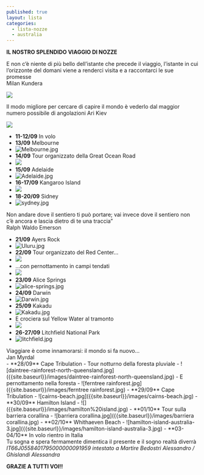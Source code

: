 ```yaml
---
published: true
layout: lista
categories:
  - lista-nozze
  - australia
---
```


**IL NOSTRO SPLENDIDO VIAGGIO DI NOZZE**

<div class="citazione">E non c’è niente di più bello dell’istante che precede il viaggio, l’istante in cui l’orizzonte del domani viene a renderci visita e a raccontarci le sue promesse
<br/>
<span style="align:right">Milan Kundera</span>
</div>

![]({{site.baseurl}}/images/Foto%20ALe%20e%20Ale.jpg)

<div class="citazione">Il modo migliore per cercare di capire il mondo è vederlo dal maggior numero possibile di angolazioni
<span style="align:right">Ari Kiev</span>
</div>

![]({{site.baseurl}}/images/australia%20itinerario.png)

- **11-12/09** In volo
- **13/09** Melbourne
- ![Melbourne.jpg]({{site.baseurl}}/images/Melbourne.jpg)
- **14/09** Tour organizzato della Great Ocean Road
- ![]({{site.baseurl}}/images/great%20ocean%20road.jpg)
- **15/09** Adelaide
- ![Adelaide.jpg]({{site.baseurl}}/images/Adelaide.jpg)
- **16-17/09** Kangaroo Island
- ![]({{site.baseurl}}/images/kangaroo%20island.jpg)
- **18-20/09** Sidney
- ![sydney.jpg]({{site.baseurl}}/images/sydney.jpg)

<div class="citazione">Non andare dove il sentiero ti può portare; vai invece dove il sentiero non c’è ancora e lascia dietro di te una traccia”<br/>
 <span style="align:right">Ralph Waldo Emerson</span>
</div>
 
- **21/09** Ayers Rock
- ![Uluru.jpg]({{site.baseurl}}/images/Uluru.jpg)
- **22/09** Tour organizzato del Red Center… 
- ![]({{site.baseurl}}/images/jeep%20deserto.jpg)
- …con pernottamento in campi tendati
- ![]({{site.baseurl}}/images/campi%20tendati%20red%20center.jpg)
- **23/09** Alice Springs
- ![alice-springs.jpg]({{site.baseurl}}/images/alice-springs.jpg)
- **24/09** Darwin
- ![Darwin.jpg]({{site.baseurl}}/images/Darwin.jpg)
- **25/09** Kakadu
- ![Kakadu.jpg]({{site.baseurl}}/images/Kakadu.jpg)
- E crociera sul Yellow Water al tramonto
- ![]({{site.baseurl}}/images/coccodrillo.jpg)
- **26-27/09** Litchfield National Park
- ![litchfield.jpg]({{site.baseurl}}/images/litchfield.jpg)

<div class="citazione">Viaggiare è come innamorarsi: il mondo si fa nuovo…
<br/>
 <span style="align:right">Jan Myrdal</span>
</div> 
- **28/09** Cape Tribulation - Tour notturno della foresta pluviale
- ![daintree-rainforest-north-queensland.jpg]({{site.baseurl}}/images/daintree-rainforest-north-queensland.jpg)
- E pernottamento nella foresta
- ![ferntree rainforest.jpg]({{site.baseurl}}/images/ferntree rainforest.jpg)
- **29/09** Cape Tribulation
- ![cairns-beach.jpg]({{site.baseurl}}/images/cairns-beach.jpg)
- **30/09** Hamilton Island
- ![]({{site.baseurl}}/images/hamilton%20island.jpg)
- **01/10** Tour sulla barriera corallina
- ![barriera corallina.jpg]({{site.baseurl}}/images/barriera corallina.jpg)
- **02/10** Whithaeven Beach
- ![hamilton-island-australia-3.jpg]({{site.baseurl}}/images/hamilton-island-australia-3.jpg)
- **03-04/10** In volo rientro in Italia


<div class="citazione">Tu sogna e spera fermamente
dimentica il presente
e il sogno realtà diverrà</div>

<address>
IT66J0558401795000000091959 intestato a Martire Bedostri Alessandro / Ghislandi Alessandra</address>

**GRAZIE A TUTTI VOI!!**
